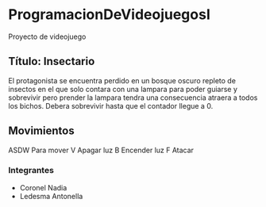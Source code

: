 # ProgramacionDeVideojuegosI
Proyecto de videojuego 

## Título: Insectario

El protagonista se encuentra perdido en un bosque oscuro repleto de insectos en el que solo contara con una lampara para poder guiarse y sobrevivir pero prender la lampara tendra una consecuencia atraera a todos los bichos. Debera sobrevivir hasta que el contador llegue a 0.


## Movimientos

ASDW Para mover
V Apagar luz
B Encender luz
F Atacar

### Integrantes
- Coronel Nadia
- Ledesma Antonella
